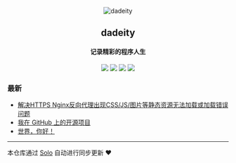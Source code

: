<p align="center"><img alt="dadeity" src="https://static.b3log.org/images/brand/solo-32.png"></p><h2 align="center">
dadeity
</h2>

<h4 align="center">记录精彩的程序人生</h4>
<p align="center"><a title="dadeity" target="_blank" href="https://github.com/dadeity/solo-blog"><img src="https://img.shields.io/github/last-commit/dadeity/solo-blog.svg?style=flat-square&color=FF9900"></a>
<a title="GitHub repo size in bytes" target="_blank" href="https://github.com/dadeity/solo-blog"><img src="https://img.shields.io/github/repo-size/dadeity/solo-blog.svg?style=flat-square"></a>
<a title="Solo Version" target="_blank" href="https://github.com/b3log/solo/releases"><img src="https://img.shields.io/badge/solo-3.6.5-f1e05a.svg?style=flat-square&color=blueviolet"></a>
<a title="Hits" target="_blank" href="https://github.com/b3log/hits"><img src="https://hits.b3log.org/dadeity/solo-blog.svg"></a></p>

### 最新

* [解决HTTPS Nginx反向代理出现CSS/JS/图片等静态资源无法加载或加载错误问题](https://www.dduan.site/articles/2019/10/29/1572319332997.html)
* [我在 GitHub 上的开源项目](https://www.dduan.site/my-github-repos)
* [世界，你好！](https://www.dduan.site/hello-solo)



---

本仓库通过 [Solo](https://github.com/b3log/solo) 自动进行同步更新 ❤️ 